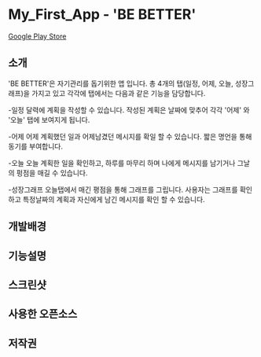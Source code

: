 # My_First_App - 'BE BETTER'
[Google Play Store](https://play.google.com/store/apps/details?id=com.growth.graphh)

## 소개
'BE BETTER'은 자기관리를 돕기위한 앱 입니다.
총 4개의 탭(일정, 어제, 오늘, 성장그래프)을 가지고 있고 각각에 탭에서는 다음과 같은 기능을 담당합니다.

-일정
달력에 계획을 작성할 수 있습니다. 작성된 계획은 날짜에 맞추어 각각 '어제' 와 '오늘' 탭에 보여지게 됩니다.

-어제
어제 계획했던 일과 어제남겼던 메시지를 확일 할 수 있습니다. 짧은 명언을 통해 동기를 부여합니다.

-오늘
오늘 계획한 일을 확인하고, 하루를 마무리 하며 나에게 메시지를 남기거나 그날의 펑점을 매길 수 있습니다.

-성장그래프
오늘탭에서 매긴 평점을 통해 그래프를 그립니다. 사용자는 그래프를 확인하고 특정날짜의 계획과 자신에게 남긴 메시지를 확인 할 수 있습니다. 
 
## 개발배경


## 기능설명

## 스크린샷

## 사용한 오픈소스

## 저작권
